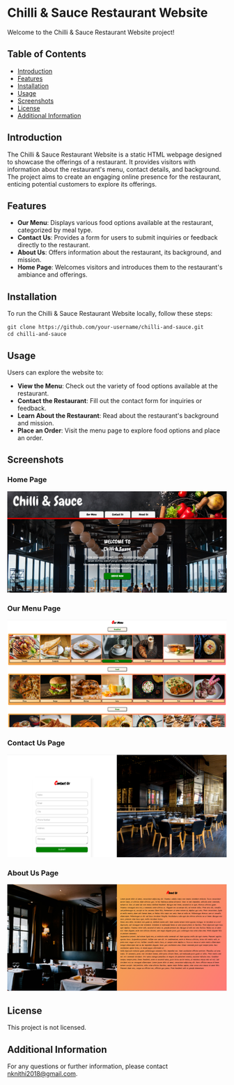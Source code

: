 # Chilli & Sauce Restaurant Website

Welcome to the Chilli & Sauce Restaurant Website project!

## Table of Contents

- [Introduction](#introduction)
- [Features](#features)
- [Installation](#installation)
- [Usage](#usage)
- [Screenshots](#screenshots)
- [License](#license)
- [Additional Information](#additional-information)

## Introduction

The Chilli & Sauce Restaurant Website is a static HTML webpage designed to showcase the offerings of a restaurant. It provides visitors with information about the restaurant's menu, contact details, and background. The project aims to create an engaging online presence for the restaurant, enticing potential customers to explore its offerings.

## Features

- **Our Menu**: Displays various food options available at the restaurant, categorized by meal type.
- **Contact Us**: Provides a form for users to submit inquiries or feedback directly to the restaurant.
- **About Us**: Offers information about the restaurant, its background, and mission.
- **Home Page**: Welcomes visitors and introduces them to the restaurant's ambiance and offerings.

## Installation

To run the Chilli & Sauce Restaurant Website locally, follow these steps:

```
git clone https://github.com/your-username/chilli-and-sauce.git
cd chilli-and-sauce
```

## Usage

Users can explore the website to:

- **View the Menu**: Check out the variety of food options available at the restaurant.
- **Contact the Restaurant**: Fill out the contact form for inquiries or feedback.
- **Learn About the Restaurant**: Read about the restaurant's background and mission.
- **Place an Order**: Visit the menu page to explore food options and place an order.

## Screenshots

### Home Page
![Home Page](screenshots/homepage.png)


### Our Menu Page
![Our Menu Page](screenshots/menu.png)

### Contact Us Page
![Contact Us Page](screenshots/contactus.png)

### About Us Page
![About Us Page](screenshots/aboutus.png)

## License

This project is not licensed.

## Additional Information

For any questions or further information, please contact [nknithi2018@gmail.com](mailto:nknithi2018@gmail.com).

